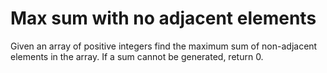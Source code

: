 # Max sum with no adjacent elements
Given an array of positive integers find the maximum sum of non-adjacent elements in the array. If a sum cannot be generated, return 0.
